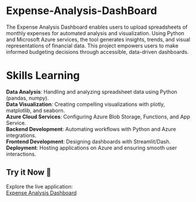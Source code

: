 # Expense-Analysis-DashBoard
The Expense Analysis Dashboard enables users to upload spreadsheets of monthly expenses for automated analysis and visualization. Using Python and Microsoft Azure services, the tool generates insights, trends, and visual representations of financial data. This project empowers users to make informed budgeting decisions through accessible, data-driven dashboards.

# Skills Learning
**Data Analysis**: Handling and analyzing spreadsheet data using Python (pandas, numpy).  
**Data Visualization**: Creating compelling visualizations with plotly, matplotlib, and seaborn.  
**Azure Cloud Services**: Configuring Azure Blob Storage, Functions, and App Service.  
**Backend Development**: Automating workflows with Python and Azure integrations.  
**Frontend Development**: Designing dashboards with Streamlit/Dash.  
**Deployment**: Hosting applications on Azure and ensuring smooth user interactions.

## Try it Now 🚀

Explore the live application:  
[Expense Analysis Dashboard](https://mad1232-expense-analysis-dashboard-dashboard-lyxckq.streamlit.app/)

